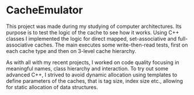 # CacheEmulator
This project was made during my studying of computer architectures. Its purpose is to test the logic of the cache to see how it works.
Using C++ classes I implemented the logic for direct mapped, set-associative and full-associative caches. The main executes some write-then-read tests, first on each cache type and then on 3-level cache hierarchy.

As with all with my recent projects, I worked on code quality focusing in meaningful names, class hierarchy and interaction.
To try out some advanced C++, I strived to avoid dynamic allocation using templates to define parameters of the caches, that is tag size, index size etc., allowing for static allocation of data structures.
